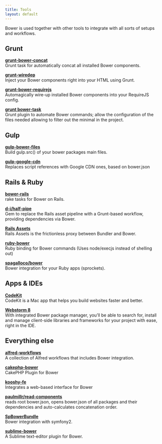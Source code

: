 ```yaml
---
title: Tools
layout: default
---
```


<p class="lead">Bower is used together with other tools to integrate with all sorts of setups and workflows.</p>

## Grunt

[**grunt-bower-concat**](https://github.com/sapegin/grunt-bower-concat) <br>
Grunt task for automatically concat all installed Bower components.

[**grunt-wiredep**](https://github.com/stephenplusplus/grunt-wiredep) <br>
Inject your Bower components right into your HTML using Grunt.

[**grunt-bower-requirejs**](https://github.com/yeoman/grunt-bower-requirejs) <br>
Automagically wire-up installed Bower components into your RequireJS config.

[**grunt bower-task**](https://github.com/yatskevich/grunt-bower-task) <br>
Grunt plugin to automate Bower commands; allow the configuration of the files needed allowing to filter out the minimal in the project.

## Gulp

[**gulp-bower-files**](https://npmjs.org/package/gulp-bower-files) <br>
Build gulp.src() of your bower packages main files.

[**gulp-google-cdn**](https://npmjs.org/package/gulp-google-cdn/) <br>
Replaces script references with Google CDN ones, based on bower.json

## Rails & Ruby

[**bower-rails**](https://github.com/rharriso/bower-rails/) <br>
rake tasks for Bower on Rails.

[**d-i/half-pipe**](https://github.com/d-i/half-pipe) <br>
Gem to replace the Rails asset pipeline with a Grunt-based workflow, providing dependencies via Bower.

[**Rails Assets**](https://rails-assets.org/) <br>
Rails Assets is the frictionless proxy between Bundler and Bower.

[**ruby-bower**](https://github.com/kaeff/ruby-bower) <br>
Ruby binding for Bower commands (Uses node/execjs instead of shelling out)

[**spagalloco/bower**](https://github.com/spagalloco/bower) <br>
Bower integration for your Ruby apps (sprockets).


## Apps & IDEs

[**CodeKit**](https://incident57.com/codekit/) <br>
CodeKit is a Mac app that helps you build websites faster and better.

[**Webstorm 8**](http://www.jetbrains.com/webstorm/whatsnew/) <br>
With integrated Bower package manager, you’ll be able to search for, install and manage client-side libraries and frameworks for your project with ease, right in the IDE.

## Everything else

[**alfred-workflows**](https://github.com/willfarrell/alfred-workflows) <br>
A collection of Alfred workflows that includes Bower integration.

[**cakephp-bower**](https://github.com/fahad19/cakephp-bower) <br>
CakePHP Plugin for Bower

[**kooshy-fe**](https://github.com/aroemen/kooshy-fe) <br>
Integrates a web-based interface for Bower

[**paulmillr/read-components**](https://github.com/paulmillr/read-components) <br>
reads root bower.json, opens bower.json of all packages and their dependencies and auto-calculates concatenation order.

[**SpBowerBundle**](https://github.com/Spea/SpBowerBundle) <br>
Bower integration with symfony2.

[**sublime-bower**](https://github.com/benschwarz/sublime-bower) <br>
A Sublime text-editor plugin for Bower.
